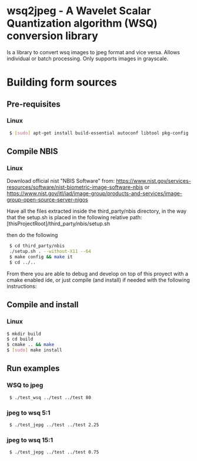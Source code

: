 wsq2jpeg - A Wavelet Scalar Quantization algorithm (WSQ) conversion library
===========================
Is a library to convert wsq images to jpeg format and vice versa. Allows individual or batch processing. Only supports images in grayscale. 
# Building form sources
## Pre-requisites
### Linux
```sh
 $ [sudo] apt-get install build-essential autoconf libtool pkg-config
```
## Compile NBIS
### Linux

Download official nist "NBIS Software" from: 
https://www.nist.gov/services-resources/software/nist-biometric-image-software-nbis or 
https://www.nist.gov/itl/iad/image-group/products-and-services/image-group-open-source-server-nigos

Have all the files extracted inside the third_party/nbis directory, in the way that the setup.sh is placed in the following relative path:
[thisProjectRoot]/third_party/nbis/setup.sh

then do the following

```sh
 $ cd third_party/nbis
 ./setup.sh . --without-X11 --64
 $ make config && make it
 $ cd ../..
 ```
 
 From there you are able to debug and develop on top of this proyect with a cmake enabled ide, or just compile (and install) if needed with the following instructions:
 
 
 ## Compile and install
 ### Linux
 ```sh
 $ mkdir build 
 $ cd build
 $ cmake .. && make
 $ [sudo] make install
 ```
 ## Run examples
### WSQ to jpeg
```sh
 $ ./test_wsq ../test ../test 80
 ```
 ### jpeg to wsq 5:1
```sh
 $ ./test_jepg ../test ../test 2.25 
 ```
 
 ### jpeg to wsq 15:1
```sh
 $ ./test_jepg ../test ../test 0.75
 ```
